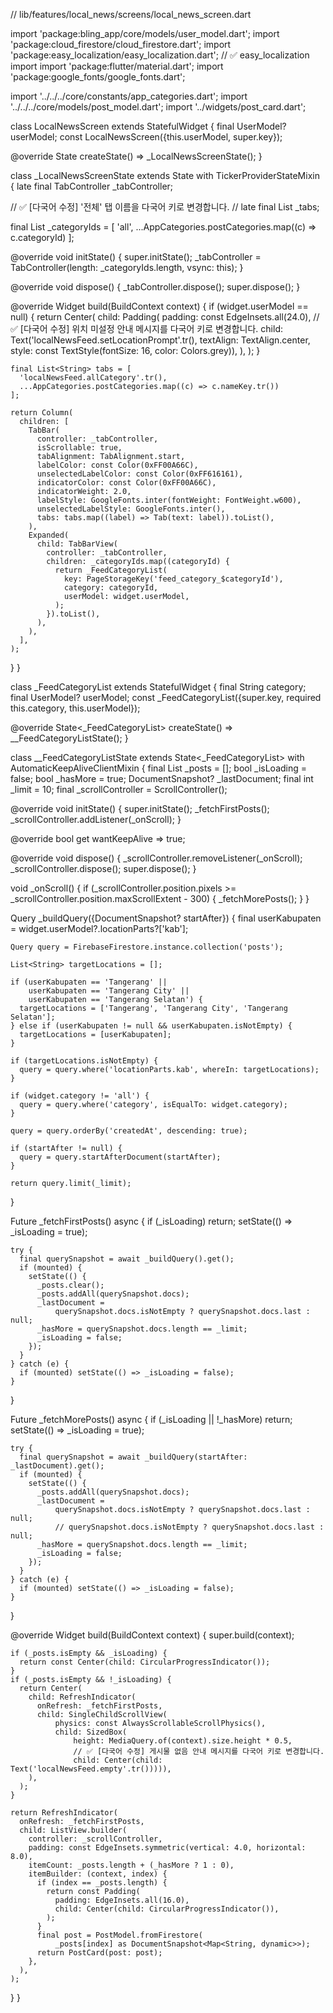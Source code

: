 // lib/features/local_news/screens/local_news_screen.dart

import 'package:bling_app/core/models/user_model.dart';
import 'package:cloud_firestore/cloud_firestore.dart';
import 'package:easy_localization/easy_localization.dart'; // ✅ easy_localization import
import 'package:flutter/material.dart';
import 'package:google_fonts/google_fonts.dart';

import '../../../core/constants/app_categories.dart';
import '../../../core/models/post_model.dart';
import '../widgets/post_card.dart';

class LocalNewsScreen extends StatefulWidget {
  final UserModel? userModel;
  const LocalNewsScreen({this.userModel, super.key});

  @override
  State<LocalNewsScreen> createState() => _LocalNewsScreenState();
}

class _LocalNewsScreenState extends State<LocalNewsScreen>
    with TickerProviderStateMixin {
  late final TabController _tabController;

  // ✅ [다국어 수정] '전체' 탭 이름을 다국어 키로 변경합니다.
  // late final List<String> _tabs;

  final List<String> _categoryIds = [
    'all',
    ...AppCategories.postCategories.map((c) => c.categoryId)
  ];

  @override
  void initState() {
    super.initState();
    _tabController = TabController(length: _categoryIds.length, vsync: this);
  }

  @override
  void dispose() {
    _tabController.dispose();
    super.dispose();
  }

  @override
  Widget build(BuildContext context) {
    if (widget.userModel == null) {
      return Center(
        child: Padding(
          padding: const EdgeInsets.all(24.0),
          // ✅ [다국어 수정] 위치 미설정 안내 메시지를 다국어 키로 변경합니다.
          child: Text('localNewsFeed.setLocationPrompt'.tr(),
              textAlign: TextAlign.center,
              style: const TextStyle(fontSize: 16, color: Colors.grey)),
        ),
      );
    }

    final List<String> tabs = [
      'localNewsFeed.allCategory'.tr(),
      ...AppCategories.postCategories.map((c) => c.nameKey.tr())
    ];

    return Column(
      children: [
        TabBar(
          controller: _tabController,
          isScrollable: true,
          tabAlignment: TabAlignment.start,
          labelColor: const Color(0xFF00A66C),
          unselectedLabelColor: const Color(0xFF616161),
          indicatorColor: const Color(0xFF00A66C),
          indicatorWeight: 2.0,
          labelStyle: GoogleFonts.inter(fontWeight: FontWeight.w600),
          unselectedLabelStyle: GoogleFonts.inter(),
          tabs: tabs.map((label) => Tab(text: label)).toList(),
        ),
        Expanded(
          child: TabBarView(
            controller: _tabController,
            children: _categoryIds.map((categoryId) {
              return _FeedCategoryList(
                key: PageStorageKey('feed_category_$categoryId'),
                category: categoryId,
                userModel: widget.userModel,
              );
            }).toList(),
          ),
        ),
      ],
    );
  }
}

class _FeedCategoryList extends StatefulWidget {
  final String category;
  final UserModel? userModel;
  const _FeedCategoryList({super.key, required this.category, this.userModel});

  @override
  State<_FeedCategoryList> createState() => __FeedCategoryListState();
}

class __FeedCategoryListState extends State<_FeedCategoryList>
    with AutomaticKeepAliveClientMixin {
  final List<DocumentSnapshot> _posts = [];
  bool _isLoading = false;
  bool _hasMore = true;
  DocumentSnapshot? _lastDocument;
  final int _limit = 10;
  final _scrollController = ScrollController();

  @override
  void initState() {
    super.initState();
    _fetchFirstPosts();
    _scrollController.addListener(_onScroll);
  }

  @override
  bool get wantKeepAlive => true;

  @override
  void dispose() {
    _scrollController.removeListener(_onScroll);
    _scrollController.dispose();
    super.dispose();
  }

  void _onScroll() {
    if (_scrollController.position.pixels >=
        _scrollController.position.maxScrollExtent - 300) {
      _fetchMorePosts();
    }
  }

  Query _buildQuery({DocumentSnapshot? startAfter}) {
    final userKabupaten = widget.userModel?.locationParts?['kab'];

    Query query = FirebaseFirestore.instance.collection('posts');

    List<String> targetLocations = [];

    if (userKabupaten == 'Tangerang' ||
        userKabupaten == 'Tangerang City' ||
        userKabupaten == 'Tangerang Selatan') {
      targetLocations = ['Tangerang', 'Tangerang City', 'Tangerang Selatan'];
    } else if (userKabupaten != null && userKabupaten.isNotEmpty) {
      targetLocations = [userKabupaten];
    }

    if (targetLocations.isNotEmpty) {
      query = query.where('locationParts.kab', whereIn: targetLocations);
    }

    if (widget.category != 'all') {
      query = query.where('category', isEqualTo: widget.category);
    }

    query = query.orderBy('createdAt', descending: true);

    if (startAfter != null) {
      query = query.startAfterDocument(startAfter);
    }

    return query.limit(_limit);
  }

  Future<void> _fetchFirstPosts() async {
    if (_isLoading) return;
    setState(() => _isLoading = true);

    try {
      final querySnapshot = await _buildQuery().get();
      if (mounted) {
        setState(() {
          _posts.clear();
          _posts.addAll(querySnapshot.docs);
          _lastDocument =
              querySnapshot.docs.isNotEmpty ? querySnapshot.docs.last : null;
          _hasMore = querySnapshot.docs.length == _limit;
          _isLoading = false;
        });
      }
    } catch (e) {
      if (mounted) setState(() => _isLoading = false);
    }
  }

  Future<void> _fetchMorePosts() async {
    if (_isLoading || !_hasMore) return;
    setState(() => _isLoading = true);

    try {
      final querySnapshot = await _buildQuery(startAfter: _lastDocument).get();
      if (mounted) {
        setState(() {
          _posts.addAll(querySnapshot.docs);
          _lastDocument =
              querySnapshot.docs.isNotEmpty ? querySnapshot.docs.last : null;
              // querySnapshot.docs.isNotEmpty ? querySnapshot.docs.last : null;
          _hasMore = querySnapshot.docs.length == _limit;
          _isLoading = false;
        });
      }
    } catch (e) {
      if (mounted) setState(() => _isLoading = false);
    }
  }

  @override
  Widget build(BuildContext context) {
    super.build(context);

    if (_posts.isEmpty && _isLoading) {
      return const Center(child: CircularProgressIndicator());
    }
    if (_posts.isEmpty && !_isLoading) {
      return Center(
        child: RefreshIndicator(
          onRefresh: _fetchFirstPosts,
          child: SingleChildScrollView(
              physics: const AlwaysScrollableScrollPhysics(),
              child: SizedBox(
                  height: MediaQuery.of(context).size.height * 0.5,
                  // ✅ [다국어 수정] 게시물 없음 안내 메시지를 다국어 키로 변경합니다.
                  child: Center(child: Text('localNewsFeed.empty'.tr())))),
        ),
      );
    }

    return RefreshIndicator(
      onRefresh: _fetchFirstPosts,
      child: ListView.builder(
        controller: _scrollController,
        padding: const EdgeInsets.symmetric(vertical: 4.0, horizontal: 8.0),
        itemCount: _posts.length + (_hasMore ? 1 : 0),
        itemBuilder: (context, index) {
          if (index == _posts.length) {
            return const Padding(
              padding: EdgeInsets.all(16.0),
              child: Center(child: CircularProgressIndicator()),
            );
          }
          final post = PostModel.fromFirestore(
              _posts[index] as DocumentSnapshot<Map<String, dynamic>>);
          return PostCard(post: post);
        },
      ),
    );
  }
}
